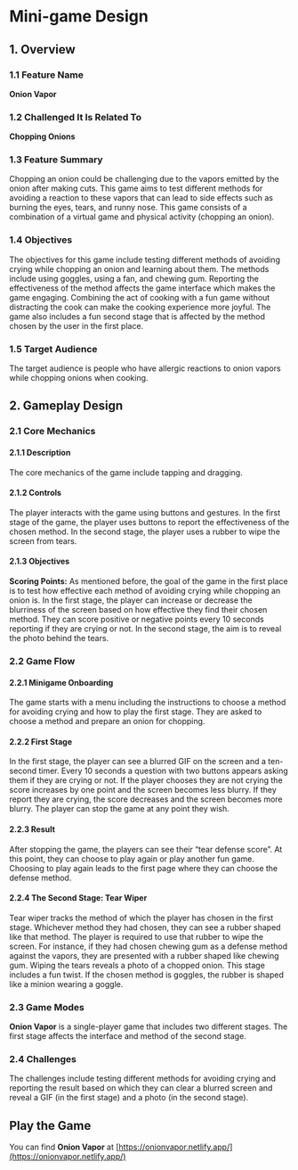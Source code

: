 # Mini-game Design

## 1. Overview

### 1.1 Feature Name
**Onion Vapor**

### 1.2 Challenged It Is Related To
**Chopping Onions**

### 1.3 Feature Summary
Chopping an onion could be challenging due to the vapors emitted by the onion after making cuts. This game aims to test different methods for avoiding a reaction to these vapors that can lead to side effects such as burning the eyes, tears, and runny nose. This game consists of a combination of a virtual game and physical activity (chopping an onion).

### 1.4 Objectives
The objectives for this game include testing different methods of avoiding crying while chopping an onion and learning about them. The methods include using goggles, using a fan, and chewing gum. Reporting the effectiveness of the method affects the game interface which makes the game engaging. Combining the act of cooking with a fun game without distracting the cook can make the cooking experience more joyful. The game also includes a fun second stage that is affected by the method chosen by the user in the first place.

### 1.5 Target Audience
The target audience is people who have allergic reactions to onion vapors while chopping onions when cooking. 

## 2. Gameplay Design

### 2.1 Core Mechanics

#### 2.1.1 Description
The core mechanics of the game include tapping and dragging.

#### 2.1.2 Controls
The player interacts with the game using buttons and gestures. In the first stage of the game, the player uses buttons to report the effectiveness of the chosen method. In the second stage, the player uses a rubber to wipe the screen from tears.

#### 2.1.3 Objectives
**Scoring Points:**  As mentioned before, the goal of the game in the first place is to test how effective each method of avoiding crying while chopping an onion is. In the first stage, the player can increase or decrease the blurriness of the screen based on how effective they find their chosen method. They can score positive or negative points every 10 seconds reporting if they are crying or not. In the second stage, the aim is to reveal the photo behind the tears.

### 2.2 Game Flow

#### 2.2.1 Minigame Onboarding
The game starts with a menu including the instructions to choose a method for avoiding crying and how to play the first stage. They are asked to choose a method and prepare an onion for chopping.

#### 2.2.2 First Stage
In the first stage, the player can see a blurred GIF on the screen and a ten-second timer. Every 10 seconds a question with two buttons appears asking them if they are crying or not. If the player chooses they are not crying the score increases by one point and the screen becomes less blurry. If they report they are crying, the score decreases and the screen becomes more blurry. The player can stop the game at any point they wish.

#### 2.2.3 Result
After stopping the game, the players can see their “tear defense score”. At this point, they can choose to play again or play another fun game. Choosing to play again leads to the first page where they can choose the defense method.

#### 2.2.4 The Second Stage: Tear Wiper
Tear wiper tracks the method of which the player has chosen in the first stage. Whichever method they had chosen, they can see a rubber shaped like that method. The player is required to use that rubber to wipe the screen. For instance, if they had chosen chewing gum as a defense method against the vapors, they are presented with a rubber shaped like chewing gum. Wiping the tears reveals a photo of a chopped onion. 
This stage includes a fun twist. If the chosen method is goggles, the rubber is shaped like a minion wearing a goggle. 

### 2.3 Game Modes
**Onion Vapor** is a single-player game that includes two different stages. The first stage affects the interface and method of the second stage.

### 2.4 Challenges
The challenges include testing different methods for avoiding crying and reporting the result based on which they can clear a blurred screen and reveal a GIF (in the first stage) and a photo (in the second stage).

## Play the Game
You can find **Onion Vapor** at [https://onionvapor.netlify.app/](https://onionvapor.netlify.app/)
